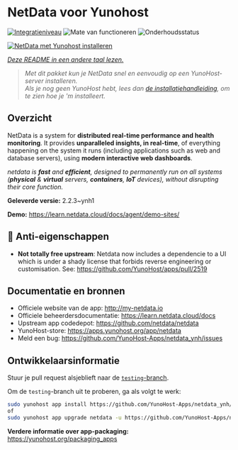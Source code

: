 <!--
NB: Deze README is automatisch gegenereerd door <https://github.com/YunoHost/apps/tree/master/tools/readme_generator>
Hij mag NIET handmatig aangepast worden.
-->

# NetData voor Yunohost

[![Integratieniveau](https://apps.yunohost.org/badge/integration/netdata)](https://ci-apps.yunohost.org/ci/apps/netdata/)
![Mate van functioneren](https://apps.yunohost.org/badge/state/netdata)
![Onderhoudsstatus](https://apps.yunohost.org/badge/maintained/netdata)

[![NetData met Yunohost installeren](https://install-app.yunohost.org/install-with-yunohost.svg)](https://install-app.yunohost.org/?app=netdata)

*[Deze README in een andere taal lezen.](./ALL_README.md)*

> *Met dit pakket kun je NetData snel en eenvoudig op een YunoHost-server installeren.*  
> *Als je nog geen YunoHost hebt, lees dan [de installatiehandleiding](https://yunohost.org/install), om te zien hoe je 'm installeert.*

## Overzicht

NetData is a system for **distributed real-time performance and health monitoring**.
It provides **unparalleled insights, in real-time**, of everything happening on the
system it runs (including applications such as web and database servers), using
**modern interactive web dashboards**.

_netdata is **fast** and **efficient**, designed to permanently run on all systems
(**physical** & **virtual** servers, **containers**, **IoT** devices), without
disrupting their core function._


**Geleverde versie:** 2.2.3~ynh1

**Demo:** <https://learn.netdata.cloud/docs/agent/demo-sites/>
## :red_circle: Anti-eigenschappen

- **Not totally free upstream**: Netdata now includes a dependencie to a UI which is under a shady license that forbids reverse engineering or customisation. See: https://github.com/YunoHost/apps/pull/2519

## Documentatie en bronnen

- Officiele website van de app: <http://my-netdata.io>
- Officiele beheerdersdocumentatie: <https://learn.netdata.cloud/docs>
- Upstream app codedepot: <https://github.com/netdata/netdata>
- YunoHost-store: <https://apps.yunohost.org/app/netdata>
- Meld een bug: <https://github.com/YunoHost-Apps/netdata_ynh/issues>

## Ontwikkelaarsinformatie

Stuur je pull request alsjeblieft naar de [`testing`-branch](https://github.com/YunoHost-Apps/netdata_ynh/tree/testing).

Om de `testing`-branch uit te proberen, ga als volgt te werk:

```bash
sudo yunohost app install https://github.com/YunoHost-Apps/netdata_ynh/tree/testing --debug
of
sudo yunohost app upgrade netdata -u https://github.com/YunoHost-Apps/netdata_ynh/tree/testing --debug
```

**Verdere informatie over app-packaging:** <https://yunohost.org/packaging_apps>
